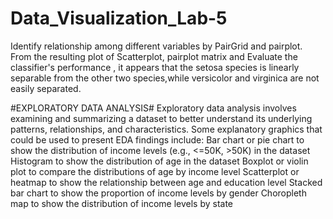 # Data_Visualization_Lab-5 

Identify relationship among different variables by PairGrid and pairplot.
From the resulting plot of Scatterplot, pairplot matrix and Evaluate the classifier's performance , it appears that the setosa species is linearly separable from the other two species,while versicolor and virginica are not easily separated.

#EXPLORATORY DATA ANALYSIS#
Exploratory data analysis involves examining and summarizing a dataset to better understand its underlying patterns, relationships, and characteristics.
Some explanatory graphics that could be used to present EDA findings include: Bar chart or pie chart to show the distribution of income levels (e.g., <=50K, >50K) in the dataset
Histogram to show the distribution of age in the dataset
Boxplot or violin plot to compare the distributions of age by income level
Scatterplot or heatmap to show the relationship between age and education level
Stacked bar chart to show the proportion of income levels by gender
Choropleth map to show the distribution of income levels by state
